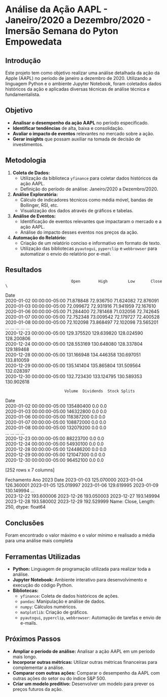 # Análise da Ação AAPL - Janeiro/2020 a Dezembro/2020 - Imersão Semana do Pyton Empowedata

## Introdução
Este projeto tem como objetivo realizar uma análise detalhada da ação da Apple (AAPL) no período de janeiro a dezembro de 2020. Utilizando a linguagem Python e o ambiente Jupyter Notebook, foram coletados dados históricos da ação e aplicadas diversas técnicas de análise técnica e fundamentalista.

## Objetivo
* **Analisar o desempenho da ação AAPL** no período especificado.
* **Identificar tendências** de alta, baixa e consolidação.
* **Avaliar o impacto de eventos** relevantes no mercado sobre a ação.
* **Gerar insights** que possam auxiliar na tomada de decisão de investimentos.

## Metodologia
1. **Coleta de Dados:**
   * Utilização da biblioteca `yfinance` para coletar dados históricos da ação AAPL.
   * Definição do período de análise: Janeiro/2020 a Dezembro/2020.
2. **Análise Exploratória:**
   * Cálculo de indicadores técnicos como média móvel, bandas de Bollinger, RSI, etc.
   * Visualização dos dados através de gráficos e tabelas.
3. **Análise de Eventos:**
   * Identificação de eventos relevantes que impactaram o mercado e a ação AAPL.
   * Análise do impacto desses eventos nos preços da ação.
4. **Automação do Relatório:**
   * Criação de um relatório conciso e informativo em formato de texto.
   * Utilização das bibliotecas `pyautogui`, `pyperclip` e `webbrowser` para automatizar o envio do relatório por e-mail.

## Resultados
                                 Open        High         Low       Close  \
Date                                                                        
2020-01-02 00:00:00-05:00   71.878848   72.936750   71.624082   72.876091   
2020-01-03 00:00:00-05:00   72.099672   72.931916   71.941959   72.167610   
2020-01-06 00:00:00-05:00   71.284400   72.781468   71.032056   72.742645   
2020-01-07 00:00:00-05:00   72.752348   73.009542   72.179727   72.400528   
2020-01-08 00:00:00-05:00   72.102098   73.868497   72.102098   73.565201   
...                               ...         ...         ...         ...   
2020-12-23 00:00:00-05:00  129.375520  129.639820  128.024590  128.200806   
2020-12-24 00:00:00-05:00  128.553169  130.648080  128.337804  129.189468   
2020-12-28 00:00:00-05:00  131.166948  134.446358  130.697051  133.810059   
2020-12-29 00:00:00-05:00  135.141404  135.865804  131.509564  132.028397   
2020-12-30 00:00:00-05:00  132.723430  133.124795  130.589353  130.902618   

                              Volume  Dividends  Stock Splits  
Date                                                           
2020-01-02 00:00:00-05:00  135480400        0.0           0.0  
2020-01-03 00:00:00-05:00  146322800        0.0           0.0  
2020-01-06 00:00:00-05:00  118387200        0.0           0.0  
2020-01-07 00:00:00-05:00  108872000        0.0           0.0  
2020-01-08 00:00:00-05:00  132079200        0.0           0.0  
...                              ...        ...           ...  
2020-12-23 00:00:00-05:00   88223700        0.0           0.0  
2020-12-24 00:00:00-05:00   54930100        0.0           0.0  
2020-12-28 00:00:00-05:00  124486200        0.0           0.0  
2020-12-29 00:00:00-05:00  121047300        0.0           0.0  
2020-12-30 00:00:00-05:00   96452100        0.0           0.0  

[252 rows x 7 columns]

Fechamento Ano 2023
Date
2023-01-03    125.070000
2023-01-04    126.360001
2023-01-05    125.019997
2023-01-06    129.619995
2023-01-09    130.149994
                 ...    
2023-12-22    193.600006
2023-12-26    193.050003
2023-12-27    193.149994
2023-12-28    193.580002
2023-12-29    192.529999
Name: Close, Length: 250, dtype: float64

## Conclusões
Foram encontrado o valor máximo e o valor mínimo e realisado a média para uma análise mais completa

## Ferramentas Utilizadas
* **Python:** Linguagem de programação utilizada para realizar toda a análise.
* **Jupyter Notebook:** Ambiente interativo para desenvolvimento e execução do código Python.
* **Bibliotecas:**
  * `yfinance`: Coleta de dados históricos de ações.
  * `pandas`: Manipulação e análise de dados.
  * `numpy`: Cálculos numéricos.
  * `matplotlib`: Criação de gráficos.
  * `pyautogui`, `pyperclip`, `webbrowser`: Automação de tarefas e envio de e-mails.

## Próximos Passos
* **Ampliar o período de análise:** Analisar a ação AAPL em um período mais longo.
* **Incorporar outras métricas:** Utilizar outras métricas financeiras para complementar a análise.
* **Comparar com outras ações:** Comparar o desempenho da AAPL com outras ações do setor ou do índice S&P 500.
* **Criar um modelo preditivo:** Desenvolver um modelo para prever os preços futuros da ação.
